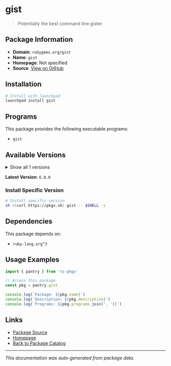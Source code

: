 # gist

> Potentially the best command line gister.

## Package Information

- **Domain**: `rubygems.org/gist`
- **Name**: `gist`
- **Homepage**: Not specified
- **Source**: [View on GitHub](https://github.com/pkgxdev/pantry/tree/main/projects/rubygems.org/gist/package.yml)

## Installation

```bash
# Install with launchpad
launchpad install gist
```

## Programs

This package provides the following executable programs:

- `gist`

## Available Versions

<details>
<summary>Show all 1 versions</summary>

- `6.0.0`

</details>

**Latest Version**: `6.0.0`

### Install Specific Version

```bash
# Install specific version
sh <(curl https://pkgx.sh) gist -- $SHELL -i
```

## Dependencies

This package depends on:

- `ruby-lang.org^3`

## Usage Examples

```typescript
import { pantry } from 'ts-pkgx'

// Access this package
const pkg = pantry.gist

console.log(`Package: ${pkg.name}`)
console.log(`Description: ${pkg.description}`)
console.log(`Programs: ${pkg.programs.join(', ')}`)
```

## Links

- [Package Source](https://github.com/pkgxdev/pantry/tree/main/projects/rubygems.org/gist/package.yml)
- [Homepage](#)
- [Back to Package Catalog](../../../package-catalog.md)

---

*This documentation was auto-generated from package data.*
